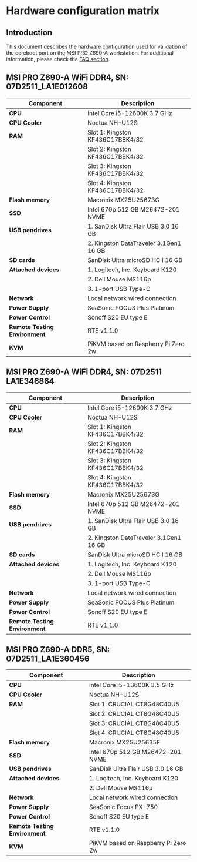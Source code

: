 # Hardware configuration matrix

## Introduction

This document describes the hardware configuration used for validation of the
coreboot port on the MSI PRO Z690-A workstation. For additional information,
please check the [FAQ section](../../unified/msi/faq.md).

## MSI PRO Z690-A WiFi DDR4, SN: 07D2511_LA1E012608

| Component                      | Description                                 |
|--------------------------------|---------------------------------------------|
| **CPU**                        | Intel Core i5-12600K 3.7 GHz                |
| **CPU Cooler**                 | Noctua NH-U12S                              |
| **RAM**                        | Slot 1: Kingston KF436C17BBK4/32            |
|                                | Slot 2: Kingston KF436C17BBK4/32            |
|                                | Slot 3: Kingston KF436C17BBK4/32            |
|                                | Slot 4: Kingston KF436C17BBK4/32            |
| **Flash memory**               | Macronix MX25U25673G                        |
| **SSD**                        | Intel 670p 512 GB M26472-201 NVME           |
| **USB pendrives**              | 1. SanDisk Ultra  Flair USB 3.0 16 GB       |
|                                | 2. Kingston DataTraveler 3.1Gen1 16 GB      |
| **SD cards**                   | SanDisk Ultra microSD HC I 16 GB            |
| **Attached devices**           | 1. Logitech, Inc. Keyboard K120             |
|                                | 2. Dell Mouse MS116p                        |
|                                | 3. 1-port USB Type-C                        |
| **Network**                    | Local network wired connection              |
| **Power Supply**               | SeaSonic FOCUS Plus Platinum                |
| **Power Control**              | Sonoff S20 EU type E                        |
| **Remote Testing Environment** | RTE v1.1.0                                  |
| **KVM**                        | PiKVM based on Raspberry Pi Zero 2w         |

## MSI PRO Z690-A WiFi DDR4, SN: 07D2511 LA1E346864

| Component                      | Description                                 |
|--------------------------------|---------------------------------------------|
| **CPU**                        | Intel Core i5-12600K 3.7 GHz                |
| **CPU Cooler**                 | Noctua NH-U12S                              |
| **RAM**                        | Slot 1: Kingston KF436C17BBK4/32            |
|                                | Slot 2: Kingston KF436C17BBK4/32            |
|                                | Slot 3: Kingston KF436C17BBK4/32            |
|                                | Slot 4: Kingston KF436C17BBK4/32            |
| **Flash memory**               | Macronix MX25U25673G                        |
| **SSD**                        | Intel 670p 512 GB M26472-201 NVME           |
| **USB pendrives**              | 1. SanDisk Ultra  Flair USB 3.0 16 GB       |
|                                | 2. Kingston DataTraveler 3.1Gen1 16 GB      |
| **SD cards**                   | SanDisk Ultra microSD HC I 16 GB            |
| **Attached devices**           | 1. Logitech, Inc. Keyboard K120             |
|                                | 2. Dell Mouse MS116p                        |
|                                | 3. 1-port USB Type-C                        |
| **Network**                    | Local network wired connection              |
| **Power Supply**               | SeaSonic FOCUS Plus Platinum                |
| **Power Control**              | Sonoff S20 EU type E                        |
| **Remote Testing Environment** | RTE v1.1.0                                  |

## MSI PRO Z690-A DDR5, SN: 07D2511_LA1E360456

| Component                      | Description                                 |
|--------------------------------|---------------------------------------------|
| **CPU**                        | Intel Core i5-13600K 3.5 GHz                |
| **CPU Cooler**                 | Noctua NH-U12S                              |
| **RAM**                        | Slot 1: CRUCIAL CT8G48C40U5                 |
|                                | Slot 2: CRUCIAL CT8G48C40U5                 |
|                                | Slot 3: CRUCIAL CT8G48C40U5                 |
|                                | Slot 4: CRUCIAL CT8G48C40U5                 |
| **Flash memory**               | Macronix MX25U25635F                        |
| **SSD**                        | Intel 670p 512 GB M26472-201 NVME           |
| **USB pendrives**              | SanDisk Ultra  Flair USB 3.0 16 GB          |
| **Attached devices**           | 1. Logitech, Inc. Keyboard K120             |
|                                | 2. Dell Mouse MS116p                        |
| **Network**                    | Local network wired connection              |
| **Power Supply**               | SeaSonic Focus PX-750                       |
| **Power Control**              | Sonoff S20 EU type E                        |
| **Remote Testing Environment** | RTE v1.1.0                                  |
| **KVM**                        | PiKVM based on Raspberry Pi Zero 2w         |
